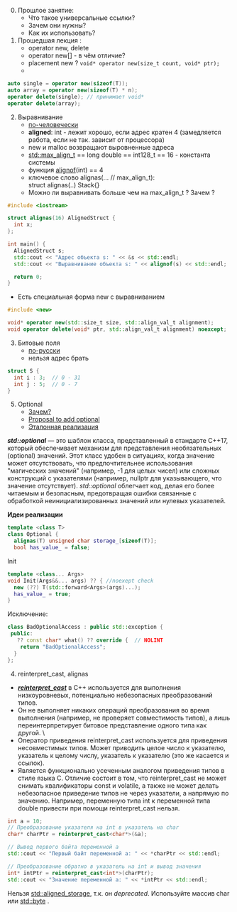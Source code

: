 0. Прошлое занятие: 
    - Что такое универсальные ссылки? 
    - Зачем они нужны? 
    - Как их использовать? 
1. Прошедшая лекция :
    - operator new, delete 
    - operator new[] - в чём отличие?
    - placement new ?  ```void* operator new(size_t count, void* ptr);```
    - 
```c++
auto single = operator new(sizeof(T));
auto array = operator new(sizeof(T) * n);
operator delete(single); // принимает void*
operator delete(array);
```
2. Выравнивание
   - [по-человечески](https://ru.stackoverflow.com/questions/435726/Выравнивание-данных)
   - **aligned**: int - лежит хорошо, если адрес кратен 4 (замедляется работа, если не так. зависит от процессора)
   - new и malloc возвращают выровненные адреса
   - [std::max_align_t](https://en.cppreference.com/w/cpp/types/max_align_t) == long double == int128_t == 16 - константа системы
   - функция [alignof](https://en.cppreference.com/w/cpp/language/alignof)(int) == 4
   - ключевое слово alignas(... // max_align_t):  
     struct alignas(..) Stack{}
   - Можно ли выравнивать больше чем на max_align_t ? Зачем ?
  ```c++
#include <iostream>

struct alignas(16) AlignedStruct {
    int x;
};

int main() {
    AlignedStruct s;
    std::cout << "Адрес объекта s: " << &s << std::endl;
    std::cout << "Выравнивание объекта s: " << alignof(s) << std::endl;

    return 0;
}

  ```
- Есть специальная форма new с выравниванием
```c++
#include <new>

void* operator new(std::size_t size, std::align_val_t alignment);
void operator delete(void* ptr, std::align_val_t alignment) noexcept;
``` 
3. Битовые поля
    - [по-русски](https://learn.microsoft.com/ru-ru/cpp/cpp/cpp-bit-fields?view=msvc-170)
    - нельзя адрес брать
```c++
struct S {
  int i : 3;  // 0 - 31
  int j : 5;  // 0 - 7
}
```
5. Optional
     * [Зачем?](https://habr.com/ru/articles/372103/)
     * [Proposal to add optional](https://www.open-std.org/jtc1/sc22/wg21/docs/papers/2013/n3793.html)
     * [Эталонная реализация](https://github.com/akrzemi1/Optional) 
  
       
***std::optional*** — это шаблон класса, представленный в стандарте C++17, который обеспечивает механизм для представления необязательных (optional) значений. Этот класс удобен в ситуациях, когда значение может отсутствовать, что предпочтительнее использования "магических значений" (например, -1 для целых чисел) или сложных конструкций с указателями (например, nullptr для указывающего, что значение отсутствует). *std::optional* облегчает код, делая его более читаемым и безопасным, предотвращая ошибки связанные с обработкой неинициализированных значений или нулевых указателей.

__Идеи реализации__ 
```c++
template <class T>
class Optional {
  alignas(T) unsigned char storage_[sizeof(T)];
  bool has_value_ = false;
```
Init
```c++
template <class... Args>
void Init(Args&&... args) ?? { //noexept check
  new (??) T(std::forward<Args>(args)...);
  has_value_ = true;
}
```

Исключение:
```c++
class BadOptionalAccess : public std::exception {
 public:
   ?? const char* what() ?? override {  // NOLINT
    return "BadOptionalAccess";
  }
};
```
4. reinterpret_cast, alignas

- ***[reinterpret_cast](https://learn.microsoft.com/ru-ru/cpp/cpp/reinterpret-cast-operator?view=msvc-170)*** в C++ используется для выполнения низкоуровневых, потенциально небезопасных преобразований типов. 
- Он не выполняет никаких операций преобразования во время выполнения (например, не проверяет совместимость типов), а лишь переинтерпретирует битовое представление одного типа как другой. \
- Оператор приведения reinterpret_cast используется для приведения несовместимых типов. Может приводить целое число к указателю, указатель к целому числу, указатель к указателю (это же касается и ссылок). 
- Является функционально усеченным аналогом приведения типов в стиле языка С. Отличие состоит в том, что reinterpret_cast не может снимать квалификаторы const и volatile, а также не может делать небезопасное приведение типов не через указатели, а напрямую по значению. 
 Например, переменную типа int к переменной типа double привести при помощи reinterpret_cast нельзя.

```c++
int a = 10;
// Преобразование указателя на int в указатель на char
char* charPtr = reinterpret_cast<char*>(&a);

// Вывод первого байта переменной a
std::cout << "Первый байт переменной a: " << *charPtr << std::endl;

// Преобразование обратно в указатель на int и вывод значения
int* intPtr = reinterpret_cast<int*>(charPtr);
std::cout << "Значение переменной a: " << *intPtr << std::endl;
```

Нельзя [std::aligned_storage](https://en.cppreference.com/w/cpp/types/aligned_storage), т.к. он _deprecated_. Используйте массив char или [std::byte](https://en.cppreference.com/w/cpp/types/byte) .
